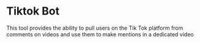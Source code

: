 # Tiktok Bot
 This tool provides the ability to pull users on the Tik Tok platform from comments on videos and use them to make mentions in a dedicated video
